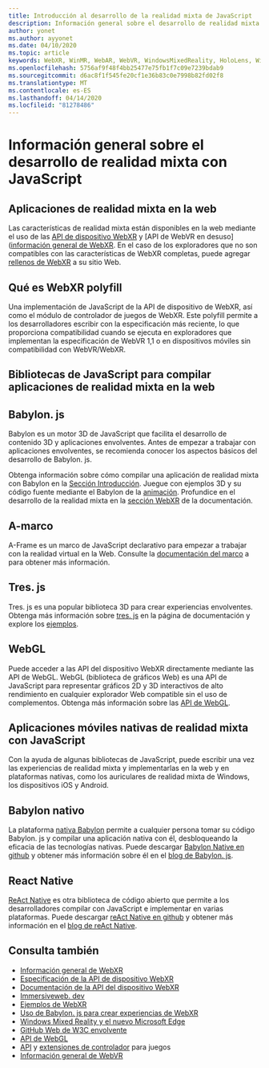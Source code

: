 ```yaml
---
title: Introducción al desarrollo de la realidad mixta de JavaScript
description: Información general sobre el desarrollo de realidad mixta con JavaScript para auriculares Web, móviles y de Windows.
author: yonet
ms.author: ayyonet
ms.date: 04/10/2020
ms.topic: article
keywords: WebXR, WinMR, WebAR, WebVR, WindowsMixedReality, HoloLens, Windows Mixed Reality, Web VR, webxr, Web Mr, ar website, 360, 360 video, 360 videos, 360 Photo, 360 fotos, 360 contenido, Web envolvente, inmersivo-Web, IW, immersiveweb
ms.openlocfilehash: 5756af9f48f4bb25477e75fb1f7c09e7239bdab9
ms.sourcegitcommit: d6ac8f1f545fe20cf1e36b83c0e7998b82fd02f8
ms.translationtype: MT
ms.contentlocale: es-ES
ms.lasthandoff: 04/14/2020
ms.locfileid: "81278486"
---
```

# <a name="mixed-reality-development-with-javascript-overview"></a>Información general sobre el desarrollo de realidad mixta con JavaScript

## <a name="mixed-reality-applications-on-the-web"></a>Aplicaciones de realidad mixta en la web

Las características de realidad mixta están disponibles en la web mediante el uso de las [API de dispositivo WebXR](https://developer.mozilla.org/en-US/docs/Web/API/WebXR_Device_API) y [API de WebVR en desuso] ([información general de WebXR](webxr-overview.md). En el caso de los exploradores que no son compatibles con las características de WebXR completas, puede agregar [rellenos de WebXR](https://github.com/immersive-web/webxr-polyfill) a su sitio Web.

## <a name="what-is-webxr-polyfill"></a>Qué es WebXR polyfill

Una implementación de JavaScript de la API de dispositivo de WebXR, así como el módulo de controlador de juegos de WebXR. Este polyfill permite a los desarrolladores escribir con la especificación más reciente, lo que proporciona compatibilidad cuando se ejecuta en exploradores que implementan la especificación de WebVR 1,1 o en dispositivos móviles sin compatibilidad con WebVR/WebXR.

## <a name="javascript-libraries-to-build-mixed-reality-applications-on-the-web"></a>Bibliotecas de JavaScript para compilar aplicaciones de realidad mixta en la web

## <a name="babylonjs"></a>Babylon. js

Babylon es un motor 3D de JavaScript que facilita el desarrollo de contenido 3D y aplicaciones envolventes. Antes de empezar a trabajar con aplicaciones envolventes, se recomienda conocer los aspectos básicos del desarrollo de Babylon. js.

Obtenga información sobre cómo compilar una aplicación de realidad mixta con Babylon en la [Sección Introducción](https://doc.babylonjs.com/). Juegue con ejemplos 3D y su código fuente mediante el Babylon de la [animación](https://doc.babylonjs.com/examples/). Profundice en el desarrollo de la realidad mixta en la [sección WebXR](https://doc.babylonjs.com/how_to/introduction_to_webxr) de la documentación. 

## <a name="a-frame"></a>A-marco

A-Frame es un marco de JavaScript declarativo para empezar a trabajar con la realidad virtual en la Web. Consulte la [documentación del marco](https://aframe.io/) a para obtener más información.

## <a name="threejs"></a>Tres. js

Tres. js es una popular biblioteca 3D para crear experiencias envolventes. Obtenga más información sobre [tres. js](https://threejs.org/docs/index.html#manual/en/introduction/Creating-a-scene) en la página de documentación y explore los [ejemplos](https://threejs.org/examples/#webgl_animation_cloth).

## <a name="webgl"></a>WebGL

Puede acceder a las API del dispositivo WebXR directamente mediante las API de WebGL. WebGL (biblioteca de gráficos Web) es una API de JavaScript para representar gráficos 2D y 3D interactivos de alto rendimiento en cualquier explorador Web compatible sin el uso de complementos. Obtenga más información sobre las [API de WebGL](https://developer.mozilla.org/en-US/docs/Web/API/WebGL_API).

## <a name="mixed-reality-native-mobile-applications-using-javascript"></a>Aplicaciones móviles nativas de realidad mixta con JavaScript

Con la ayuda de algunas bibliotecas de JavaScript, puede escribir una vez las experiencias de realidad mixta y implementarlas en la web y en plataformas nativas, como los auriculares de realidad mixta de Windows, los dispositivos iOS y Android.

## <a name="babylon-native"></a>Babylon nativo

La plataforma [nativa Babylon](https://www.babylonjs.com/native/) permite a cualquier persona tomar su código Babylon. js y compilar una aplicación nativa con él, desbloqueando la eficacia de las tecnologías nativas. Puede descargar [Babylon Native en github](https://github.com/BabylonJS/BabylonNative) y obtener más información sobre él en el [blog de Babylon. js](https://medium.com/@babylonjs/babylon-native-821f1694fffc).

## <a name="react-native"></a>React Native

[ReAct Native](https://reactnative.dev/) es otra biblioteca de código abierto que permite a los desarrolladores compilar con JavaScript e implementar en varias plataformas. Puede descargar [reAct Native en github](https://github.com/facebook/react-native) y obtener más información en el [blog de reAct Native](https://reactnative.dev/blog/).

## <a name="see-also"></a>Consulta también

* [Información general de WebXR](webxr-overview.md)
* [Especificación de la API de dispositivo WebXR](https://immersive-web.github.io/webxr/)
* [Documentación de la API del dispositivo WebXR](https://developer.mozilla.org/en-US/docs/Web/API/WebXR_Device_API)
* [Immersiveweb. dev](https://immersiveweb.dev/)
* [Ejemplos de WebXR](https://immersive-web.github.io/webxr-samples/)
* [Uso de Babylon. js para crear experiencias de WebXR](https://doc.babylonjs.com/how_to/introduction_to_webxr)
* [Windows Mixed Reality y el nuevo Microsoft Edge](https://docs.microsoft.com/windows/mixed-reality/new-microsoft-edge#introducing-the-new-microsoft-edge)
* [GitHub Web de W3C envolvente](https://github.com/immersive-web)
* [API de WebGL](https://msdn.microsoft.com/library/bg182648(v=vs.85).aspx)
* [API](https://msdn.microsoft.com/library/dn743630(v=vs.85).aspx) y [extensiones de controlador](https://w3c.github.io/gamepad/extensions.html) para juegos
* [Información general de WebVR](webvr-overview.md)
